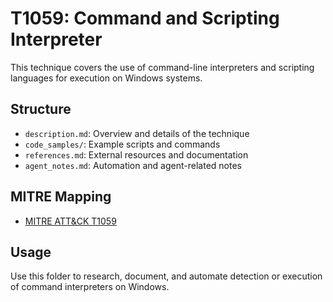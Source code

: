 # T1059: Command and Scripting Interpreter

This technique covers the use of command-line interpreters and scripting languages for execution on Windows systems.

## Structure
- `description.md`: Overview and details of the technique
- `code_samples/`: Example scripts and commands
- `references.md`: External resources and documentation
- `agent_notes.md`: Automation and agent-related notes

## MITRE Mapping
- [MITRE ATT&CK T1059](https://attack.mitre.org/techniques/T1059/)

## Usage
Use this folder to research, document, and automate detection or execution of command interpreters on Windows.
